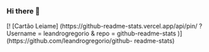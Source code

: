 ### Hi there 👋

<!--
**leandrogregorio/leandrogregorio** is a ✨ _special_ ✨ repository because its `README.md` (this file) appears on your GitHub profile.

Here are some ideas to get you started:

- 🔭 I’m currently working on ...
- 🌱 I’m currently learning ...
- 👯 I’m looking to collaborate on ...
- 🤔 I’m looking for help with ...
- 💬 Ask me about ...
- 📫 How to reach me: ... leandrotecnoinf@outlook.com
- 😄 Pronouns: ...
- ⚡ Fun fact: ...
-->[! [Cartão Leiame] (https://github-readme-stats.vercel.app/api/pin/ ? Username = leandrogregorio & repo = github-readme-stats )] (https://github.com/leandrogregorio/github- readme-stats)

